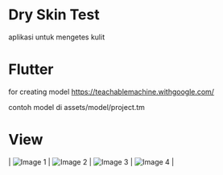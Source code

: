 # Dry Skin Test 

aplikasi untuk mengetes kulit 

# Flutter

for creating model
https://teachablemachine.withgoogle.com/

contoh model di assets/model/project.tm

# View
| ![Image 1](https://github.com/user-attachments/assets/7689b932-d935-4b1a-ab53-e847b50b7a51) | ![Image 2](https://github.com/user-attachments/assets/44f54890-3a5d-4900-bc06-3cbc829c4fd3) | ![Image 3](https://github.com/user-attachments/assets/a2a3045a-2dd7-486f-b933-ba98e5b737ab) | ![Image 4](https://github.com/user-attachments/assets/fbe8558b-c722-4599-8f3f-bcd2dbfcea14) |
